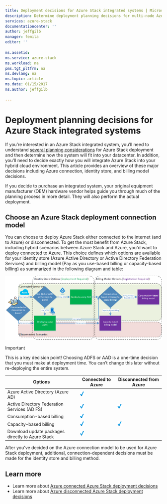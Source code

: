 ```yaml
---
title: Deployment decisions for Azure Stack integrated systems | Microsoft Docs
description: Determine deployment planning decisions for multi-node Azure Stack.
services: azure-stack
documentationcenter: ''
author: jeffgilb
manager: femila
editor: ''

ms.assetid: 
ms.service: azure-stack
ms.workload: na
pms.tgt_pltfrm: na
ms.devlang: na
ms.topic: article
ms.date: 01/15/2017
ms.author: jeffgilb

---
```

# Deployment planning decisions for Azure Stack integrated systems
If you’re interested in an Azure Stack integrated system, you’ll need to understand [several planning considerations](azure-stack-deployment-planning.md) for Azure Stack deployment and then determine how the system will fit into your datacenter. In addition, you'll need to decide exactly how you will integrate Azure Stack into your hybrid cloud environment. This article provides an overview of these major decisions including Azure connection, identity store, and billing model decisions.

If you decide to purchase an integrated system, your original equipment manufacturer (OEM) hardware vendor helps guide you through much of the planning process in more detail. They will also perform the actual deployment.

## Choose an Azure Stack deployment connection model
You can choose to deploy Azure Stack either connected to the internet (and to Azure) or disconnected. To get the most benefit from Azure Stack, including hybrid scenarios between Azure Stack and Azure, you'd want to deploy connected to Azure. This choice defines which options are available for your identity store (Azure Active Directory or Active Directory Federation Services) and billing model (Pay as you use-based billing or capacity-based billing) as summarized in the following diagram and table: 

![Azure Stack deployment and billing scenarios](media/azure-stack-deployment-decisions/azure-stack-scenarios.png)	
  
> [!IMPORTANT]
> This is a key decision point! Choosing ADFS or AAD is a one-time decision that you must make at deployment time. You can’t change this later without re-deploying the entire system.  


|Options|Connected to Azure|Disconnected from Azure|
|-----|-----|-----|
|Azure Active Directory (Azure AD)|![Supported](media/azure-stack-deployment-decisions/check.png)| |
|Active Directory Federation Services (AD FS)|![Supported](media/azure-stack-deployment-decisions/check.png)|![Supported](media/azure-stack-deployment-decisions/check.png)|
|Consumption-based billing|![Supported](media/azure-stack-deployment-decisions/check.png)| |
|Capacity-based billing|![Supported](media/azure-stack-deployment-decisions/check.png)|![Supported](media/azure-stack-deployment-decisions/check.png)|
|Download update packages directly to Azure Stack|![Supported](media/azure-stack-deployment-decisions/check.png)|  |

After you've decided on the Azure connection model to be used for Azure Stack deployment, additional, connection-dependent decisions must be made for the identity store and billing method. 

## Learn more
- Learn more about [Azure connected Azure Stack deployment decisions](azure-stack-connected-deployment)
- Learn more about [Azure disconnected Azure Stack deployment decisions](azure-stack-disconnected-deployment.md)
